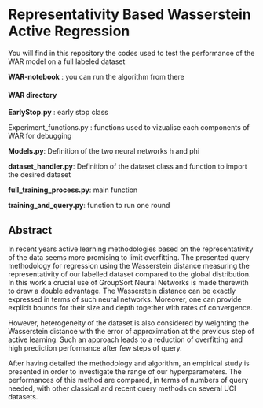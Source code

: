 # Representativity Based Wasserstein Active Regression

You will find in this repository the codes used to test the performance of the WAR model on a full labeled dataset

**WAR-notebook** : you can run the algorithm from there

#### WAR directory
**EarlyStop.py** : early stop class

Experiment_functions.py : functions used to vizualise each components of WAR for debugging

**Models.py**: Definition of the two neural networks h and phi

**dataset_handler.py**: Definition of the dataset class and function to import the desired dataset

**full_training_process.py**: main function

**training_and_query.py**: function to run one round


## Abstract
In recent years active learning methodologies based on the representativity of the data seems more promising to limit overfitting. The presented query methodology for regression using the Wasserstein distance measuring the representativity of our labelled dataset compared to the global distribution. In this work a crucial use of GroupSort Neural Networks is made therewith to draw a double advantage. The Wasserstein distance can be exactly expressed in terms of such neural networks. Moreover, one can provide explicit bounds for their size and depth together with rates of convergence.

However, heterogeneity of the dataset is also considered by weighting the Wasserstein distance with the error of approximation at the previous step of active learning. Such an approach leads to a reduction of overfitting and high prediction performance after few steps of query.

After having detailed the methodology and algorithm, an empirical study is presented in order to investigate the range of our hyperparameters. The performances of this method are compared, in terms of numbers of query needed, with other classical and recent query methods on several UCI datasets.
